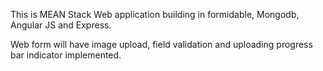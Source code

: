 This is MEAN Stack Web application building in formidable, Mongodb, Angular JS and Express.

Web form will have image upload, field validation and uploading progress bar indicator implemented.